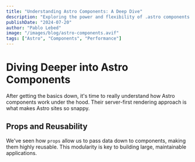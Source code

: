```yaml
---
title: "Understanding Astro Components: A Deep Dive"
description: "Exploring the power and flexibility of .astro components and how they contribute to performance."
publishDate: "2024-07-20"
author: "Pablo Lebed"
image: "/images/blog/astro-components.avif"
tags: ["Astro", "Components", "Performance"]
---
```


# Diving Deeper into Astro Components

After getting the basics down, it's time to really understand how Astro components work under the hood.
Their server-first rendering approach is what makes Astro sites so snappy.

## Props and Reusability

We've seen how `props` allow us to pass data down to components, making them highly reusable.
This modularity is key to building large, maintainable applications.
